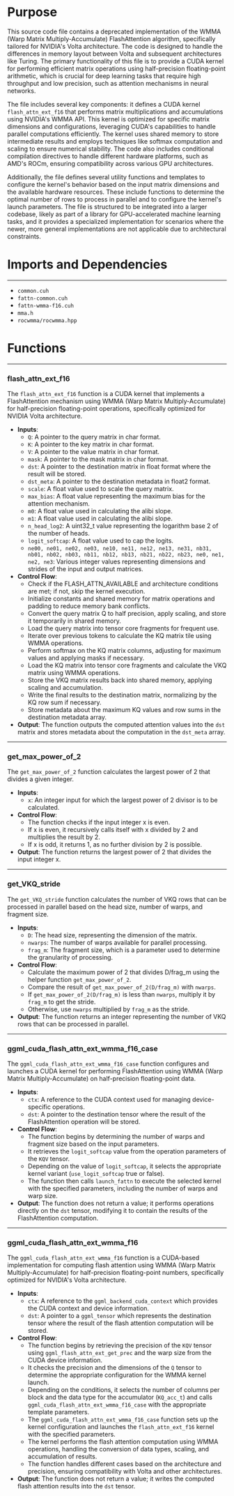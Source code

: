 # Purpose
This source code file contains a deprecated implementation of the WMMA (Warp Matrix Multiply-Accumulate) FlashAttention algorithm, specifically tailored for NVIDIA's Volta architecture. The code is designed to handle the differences in memory layout between Volta and subsequent architectures like Turing. The primary functionality of this file is to provide a CUDA kernel for performing efficient matrix operations using half-precision floating-point arithmetic, which is crucial for deep learning tasks that require high throughput and low precision, such as attention mechanisms in neural networks.

The file includes several key components: it defines a CUDA kernel `flash_attn_ext_f16` that performs matrix multiplications and accumulations using NVIDIA's WMMA API. This kernel is optimized for specific matrix dimensions and configurations, leveraging CUDA's capabilities to handle parallel computations efficiently. The kernel uses shared memory to store intermediate results and employs techniques like softmax computation and scaling to ensure numerical stability. The code also includes conditional compilation directives to handle different hardware platforms, such as AMD's ROCm, ensuring compatibility across various GPU architectures.

Additionally, the file defines several utility functions and templates to configure the kernel's behavior based on the input matrix dimensions and the available hardware resources. These include functions to determine the optimal number of rows to process in parallel and to configure the kernel's launch parameters. The file is structured to be integrated into a larger codebase, likely as part of a library for GPU-accelerated machine learning tasks, and it provides a specialized implementation for scenarios where the newer, more general implementations are not applicable due to architectural constraints.
# Imports and Dependencies

---
- `common.cuh`
- `fattn-common.cuh`
- `fattn-wmma-f16.cuh`
- `mma.h`
- `rocwmma/rocwmma.hpp`


# Functions

---
### flash\_attn\_ext\_f16
The `flash_attn_ext_f16` function is a CUDA kernel that implements a FlashAttention mechanism using WMMA (Warp Matrix Multiply-Accumulate) for half-precision floating-point operations, specifically optimized for NVIDIA Volta architecture.
- **Inputs**:
    - `Q`: A pointer to the query matrix in char format.
    - `K`: A pointer to the key matrix in char format.
    - `V`: A pointer to the value matrix in char format.
    - `mask`: A pointer to the mask matrix in char format.
    - `dst`: A pointer to the destination matrix in float format where the result will be stored.
    - `dst_meta`: A pointer to the destination metadata in float2 format.
    - `scale`: A float value used to scale the query matrix.
    - `max_bias`: A float value representing the maximum bias for the attention mechanism.
    - `m0`: A float value used in calculating the alibi slope.
    - `m1`: A float value used in calculating the alibi slope.
    - `n_head_log2`: A uint32_t value representing the logarithm base 2 of the number of heads.
    - `logit_softcap`: A float value used to cap the logits.
    - `ne00, ne01, ne02, ne03, ne10, ne11, ne12, ne13, ne31, nb31, nb01, nb02, nb03, nb11, nb12, nb13, nb21, nb22, nb23, ne0, ne1, ne2, ne3`: Various integer values representing dimensions and strides of the input and output matrices.
- **Control Flow**:
    - Check if the FLASH_ATTN_AVAILABLE and architecture conditions are met; if not, skip the kernel execution.
    - Initialize constants and shared memory for matrix operations and padding to reduce memory bank conflicts.
    - Convert the query matrix Q to half precision, apply scaling, and store it temporarily in shared memory.
    - Load the query matrix into tensor core fragments for frequent use.
    - Iterate over previous tokens to calculate the KQ matrix tile using WMMA operations.
    - Perform softmax on the KQ matrix columns, adjusting for maximum values and applying masks if necessary.
    - Load the KQ matrix into tensor core fragments and calculate the VKQ matrix using WMMA operations.
    - Store the VKQ matrix results back into shared memory, applying scaling and accumulation.
    - Write the final results to the destination matrix, normalizing by the KQ row sum if necessary.
    - Store metadata about the maximum KQ values and row sums in the destination metadata array.
- **Output**: The function outputs the computed attention values into the `dst` matrix and stores metadata about the computation in the `dst_meta` array.


---
### get\_max\_power\_of\_2
The `get_max_power_of_2` function calculates the largest power of 2 that divides a given integer.
- **Inputs**:
    - `x`: An integer input for which the largest power of 2 divisor is to be calculated.
- **Control Flow**:
    - The function checks if the input integer x is even.
    - If x is even, it recursively calls itself with x divided by 2 and multiplies the result by 2.
    - If x is odd, it returns 1, as no further division by 2 is possible.
- **Output**: The function returns the largest power of 2 that divides the input integer x.


---
### get\_VKQ\_stride
The `get_VKQ_stride` function calculates the number of VKQ rows that can be processed in parallel based on the head size, number of warps, and fragment size.
- **Inputs**:
    - `D`: The head size, representing the dimension of the matrix.
    - `nwarps`: The number of warps available for parallel processing.
    - `frag_m`: The fragment size, which is a parameter used to determine the granularity of processing.
- **Control Flow**:
    - Calculate the maximum power of 2 that divides D/frag_m using the helper function `get_max_power_of_2`.
    - Compare the result of `get_max_power_of_2(D/frag_m)` with `nwarps`.
    - If `get_max_power_of_2(D/frag_m)` is less than `nwarps`, multiply it by `frag_m` to get the stride.
    - Otherwise, use `nwarps` multiplied by `frag_m` as the stride.
- **Output**: The function returns an integer representing the number of VKQ rows that can be processed in parallel.


---
### ggml\_cuda\_flash\_attn\_ext\_wmma\_f16\_case
The `ggml_cuda_flash_attn_ext_wmma_f16_case` function configures and launches a CUDA kernel for performing FlashAttention using WMMA (Warp Matrix Multiply-Accumulate) on half-precision floating-point data.
- **Inputs**:
    - `ctx`: A reference to the CUDA context used for managing device-specific operations.
    - `dst`: A pointer to the destination tensor where the result of the FlashAttention operation will be stored.
- **Control Flow**:
    - The function begins by determining the number of warps and fragment size based on the input parameters.
    - It retrieves the `logit_softcap` value from the operation parameters of the `KQV` tensor.
    - Depending on the value of `logit_softcap`, it selects the appropriate kernel variant (`use_logit_softcap` true or false).
    - The function then calls `launch_fattn` to execute the selected kernel with the specified parameters, including the number of warps and warp size.
- **Output**: The function does not return a value; it performs operations directly on the `dst` tensor, modifying it to contain the results of the FlashAttention computation.


---
### ggml\_cuda\_flash\_attn\_ext\_wmma\_f16
The `ggml_cuda_flash_attn_ext_wmma_f16` function is a CUDA-based implementation for computing flash attention using WMMA (Warp Matrix Multiply-Accumulate) for half-precision floating-point numbers, specifically optimized for NVIDIA's Volta architecture.
- **Inputs**:
    - `ctx`: A reference to the `ggml_backend_cuda_context` which provides the CUDA context and device information.
    - `dst`: A pointer to a `ggml_tensor` which represents the destination tensor where the result of the flash attention computation will be stored.
- **Control Flow**:
    - The function begins by retrieving the precision of the `KQV` tensor using `ggml_flash_attn_ext_get_prec` and the warp size from the CUDA device information.
    - It checks the precision and the dimensions of the `Q` tensor to determine the appropriate configuration for the WMMA kernel launch.
    - Depending on the conditions, it selects the number of columns per block and the data type for the accumulator (`KQ_acc_t`) and calls `ggml_cuda_flash_attn_ext_wmma_f16_case` with the appropriate template parameters.
    - The `ggml_cuda_flash_attn_ext_wmma_f16_case` function sets up the kernel configuration and launches the `flash_attn_ext_f16` kernel with the specified parameters.
    - The kernel performs the flash attention computation using WMMA operations, handling the conversion of data types, scaling, and accumulation of results.
    - The function handles different cases based on the architecture and precision, ensuring compatibility with Volta and other architectures.
- **Output**: The function does not return a value; it writes the computed flash attention results into the `dst` tensor.



